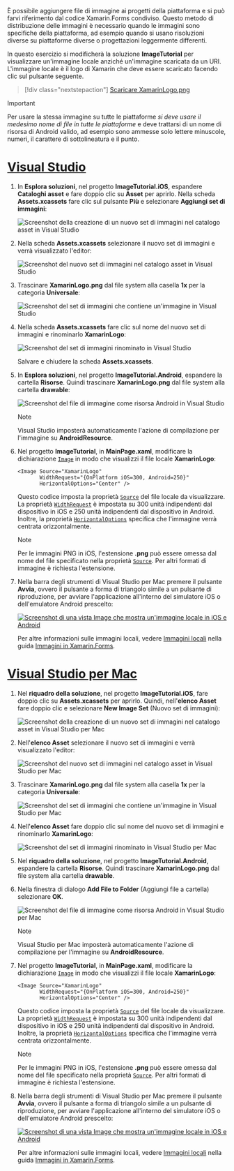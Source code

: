 È possibile aggiungere file di immagine ai progetti della piattaforma e si può farvi riferimento dal codice Xamarin.Forms condiviso. Questo metodo di distribuzione delle immagini è necessario quando le immagini sono specifiche della piattaforma, ad esempio quando si usano risoluzioni diverse su piattaforme diverse o progettazioni leggermente differenti.

In questo esercizio si modificherà la soluzione **ImageTutorial** per visualizzare un'immagine locale anziché un'immagine scaricata da un URI. L'immagine locale è il logo di Xamarin che deve essere scaricato facendo clic sul pulsante seguente.

> [!div class="nextstepaction"]
> [Scaricare XamarinLogo.png](https://raw.githubusercontent.com/xamarin/xamarin-forms-samples/master/UserInterface/PlatformSpecifics/Droid/Resources/drawable/XamarinLogo.png)

> [!IMPORTANT]
> Per usare la stessa immagine su tutte le piattaforme *si deve usare il medesimo nome di file in tutte le piattaforme* e deve trattarsi di un nome di risorsa di Android valido, ad esempio sono ammesse solo lettere minuscole, numeri, il carattere di sottolineatura e il punto.

# <a name="visual-studiotabvswin"></a>[Visual Studio](#tab/vswin)

1. In **Esplora soluzioni**, nel progetto **ImageTutorial.iOS**, espandere **Cataloghi asset** e fare doppio clic su **Asset** per aprirlo. Nella scheda **Assets.xcassets** fare clic sul pulsante **Più** e selezionare **Aggiungi set di immagini**:

    ![Screenshot della creazione di un nuovo set di immagini nel catalogo asset in Visual Studio](../images/vs/new-image-set.png "Nuovo set di immagini del catalogo asset")

1. Nella scheda **Assets.xcassets** selezionare il nuovo set di immagini e verrà visualizzato l'editor:

    ![Screenshot del nuovo set di immagini nel catalogo asset in Visual Studio](../images/vs/new-image-set-editor.png "Editor del set di immagini del catalogo asset")

1. Trascinare **XamarinLogo.png** dal file system alla casella **1x** per la categoria **Universale**:

    ![Screenshot del set di immagini che contiene un'immagine in Visual Studio](../images/vs/image-set-with-image.png "Set di immagini contenente un'immagine")

1. Nella scheda **Assets.xcassets** fare clic sul nome del nuovo set di immagini e rinominarlo **XamarinLogo**:

    ![Screenshot del set di immagini rinominato in Visual Studio](../images/vs/rename-image-set.png "Set di immagini rinominato")

    Salvare e chiudere la scheda **Assets.xcassets**.

1. In **Esplora soluzioni**, nel progetto **ImageTutorial.Android**, espandere la cartella **Risorse**. Quindi trascinare **XamarinLogo.png** dal file system alla cartella **drawable**:

    ![Screenshot del file di immagine come risorsa Android in Visual Studio](../images/vs/android-resource.png "File di immagine locale nella cartella delle risorse Android")

    > [!NOTE]
    > Visual Studio imposterà automaticamente l'azione di compilazione per l'immagine su **AndroidResource**.

1. Nel progetto **ImageTutorial**, in **MainPage.xaml**, modificare la dichiarazione [`Image`](xref:Xamarin.Forms.Editor) in modo che visualizzi il file locale **XamarinLogo**:

    ```xaml
    <Image Source="XamarinLogo"
           WidthRequest="{OnPlatform iOS=300, Android=250}"
           HorizontalOptions="Center" />
    ```

    Questo codice imposta la proprietà [`Source`](xref:Xamarin.Forms.Image.Source) del file locale da visualizzare. La proprietà [`WidthRequest`](xref:Xamarin.Forms.VisualElement.WidthRequest) è impostata su 300 unità indipendenti dal dispositivo in iOS e 250 unità indipendenti dal dispositivo in Android. Inoltre, la proprietà [`HorizontalOptions`](xref:Xamarin.Forms.View.HorizontalOptions) specifica che l'immagine verrà centrata orizzontalmente.

    > [!NOTE]
    > Per le immagini PNG in iOS, l'estensione **.png** può essere omessa dal nome del file specificato nella proprietà [`Source`](xref:Xamarin.Forms.Image.Source). Per altri formati di immagine è richiesta l'estensione.

1. Nella barra degli strumenti di Visual Studio per Mac premere il pulsante **Avvia**, ovvero il pulsante a forma di triangolo simile a un pulsante di riproduzione, per avviare l'applicazione all'interno del simulatore iOS o dell'emulatore Android prescelto:

    [![Screenshot di una vista Image che mostra un'immagine locale in iOS e Android](../images/local-file.png "Vista Image che mostra un'immagine locale")](../images/local-file-large.png#lightbox "Vista Image che mostra un'immagine locale")

    Per altre informazioni sulle immagini locali, vedere [Immagini locali](~/xamarin-forms/user-interface/images.md#local-images) nella guida [Immagini in Xamarin.Forms](~/xamarin-forms/user-interface/images.md).

# <a name="visual-studio-for-mactabvsmac"></a>[Visual Studio per Mac](#tab/vsmac)

1. Nel **riquadro della soluzione**, nel progetto **ImageTutorial.iOS**, fare doppio clic su **Assets.xcassets** per aprirlo. Quindi, nell'**elenco Asset** fare doppio clic e selezionare **New Image Set** (Nuovo set di immagini):

    ![Screenshot della creazione di un nuovo set di immagini nel catalogo asset in Visual Studio per Mac](../images/vsmac/new-image-set.png "Nuovo set di immagini del catalogo asset")

1. Nell'**elenco Asset** selezionare il nuovo set di immagini e verrà visualizzato l'editor:

    ![Screenshot del nuovo set di immagini nel catalogo asset in Visual Studio per Mac](../images/vsmac/new-image-set-editor.png "Editor del set di immagini del catalogo asset")

1. Trascinare **XamarinLogo.png** dal file system alla casella **1x** per la categoria **Universale**:

    ![Screenshot del set di immagini che contiene un'immagine in Visual Studio per Mac](../images/vsmac/image-set-with-image.png "Set di immagini contenente un'immagine")

1. Nell'**elenco Asset** fare doppio clic sul nome del nuovo set di immagini e rinominarlo **XamarinLogo**:

    ![Screenshot del set di immagini rinominato in Visual Studio per Mac](../images/vsmac/rename-image-set.png "Set di immagini rinominato")

1. Nel **riquadro della soluzione**, nel progetto **ImageTutorial.Android**, espandere la cartella **Risorse**. Quindi trascinare **XamarinLogo.png** dal file system alla cartella **drawable**.

1. Nella finestra di dialogo **Add File to Folder** (Aggiungi file a cartella) selezionare **OK**.

    ![Screenshot del file di immagine come risorsa Android in Visual Studio per Mac](../images/vsmac/android-resource.png "File di immagine locale nella cartella delle risorse Android")

    > [!NOTE]
    > Visual Studio per Mac imposterà automaticamente l'azione di compilazione per l'immagine su **AndroidResource**.

1. Nel progetto **ImageTutorial**, in **MainPage.xaml**, modificare la dichiarazione [`Image`](xref:Xamarin.Forms.Editor) in modo che visualizzi il file locale **XamarinLogo**:

    ```xaml
    <Image Source="XamarinLogo"
           WidthRequest="{OnPlatform iOS=300, Android=250}"
           HorizontalOptions="Center" />
    ```

    Questo codice imposta la proprietà [`Source`](xref:Xamarin.Forms.Image.Source) del file locale da visualizzare. La proprietà [`WidthRequest`](xref:Xamarin.Forms.VisualElement.WidthRequest) è impostata su 300 unità indipendenti dal dispositivo in iOS e 250 unità indipendenti dal dispositivo in Android. Inoltre, la proprietà [`HorizontalOptions`](xref:Xamarin.Forms.View.HorizontalOptions) specifica che l'immagine verrà centrata orizzontalmente.

    > [!NOTE]
    > Per le immagini PNG in iOS, l'estensione **.png** può essere omessa dal nome del file specificato nella proprietà [`Source`](xref:Xamarin.Forms.Image.Source). Per altri formati di immagine è richiesta l'estensione.

1. Nella barra degli strumenti di Visual Studio per Mac premere il pulsante **Avvia**, ovvero il pulsante a forma di triangolo simile a un pulsante di riproduzione, per avviare l'applicazione all'interno del simulatore iOS o dell'emulatore Android prescelto:

    [![Screenshot di una vista Image che mostra un'immagine locale in iOS e Android](../images/local-file.png "Vista Image che mostra un'immagine locale")](../images/local-file-large.png#lightbox "Vista Image che mostra un'immagine locale")

    Per altre informazioni sulle immagini locali, vedere [Immagini locali](~/xamarin-forms/user-interface/images.md#local-images) nella guida [Immagini in Xamarin.Forms](~/xamarin-forms/user-interface/images.md).
